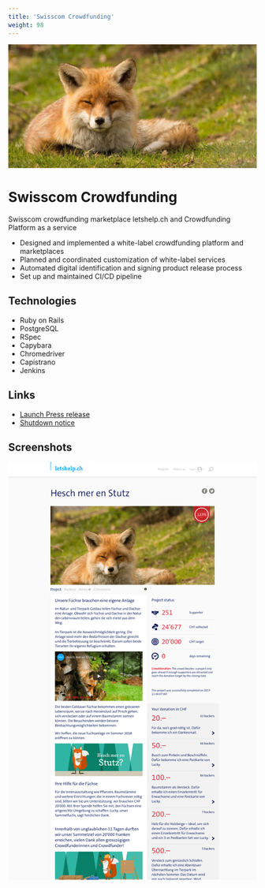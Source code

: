 ```yaml
---
title: 'Swisscom Crowdfunding'
weight: 98
---
```


<img alt="Fuchs" src="fuchs.jpg">

# Swisscom Crowdfunding

Swisscom crowdfunding marketplace letshelp.ch and Crowdfunding Platform as a service

<!--more-->

* Designed and implemented a white-label crowdfunding platform and marketplaces
* Planned and coordinated customization of white-label services
* Automated digital identification and signing product release process
* Set up and maintained CI/CD pipeline

## Technologies

* Ruby on Rails
* PostgreSQL
* RSpec
* Capybara
* Chromedriver
* Capistrano
* Jenkins

## Links

* <a href="https://www.swisscom.ch/de/about/news/2014/09/20140901-MM-Crowdfunding.html" target="_blank">Launch Press release</a>
* <a href="https://www.swisscom.ch/de/about/medien/infos-und-fakten/20180116-spendenplattform-letshelp-stellt-betrieb-ein.html" target="_blank">Shutdown notice</a>

## Screenshots

<div class=shadow-lg p-3 mb-5 bg-white">
<img alt="letshelp.ch screenshot" src="letshelp-tierpark-goldau.png">
<div>
